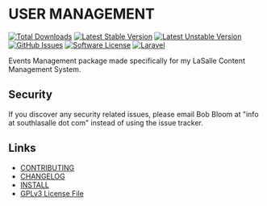 # USER MANAGEMENT

[![Total Downloads](https://img.shields.io/packagist/dt/lasallecms/events.svg?style=flat-square)](https://packagist.org/packages/lasallecms/events)
[![Latest Stable Version](https://poser.pugx.org/lasallecms/events/v/stable.svg)](https://packagist.org/packages/lasallecms/events)
[![Latest Unstable Version](https://poser.pugx.org/lasallecms/events/v/unstable.svg)](https://packagist.org/packages/lasallecms/events)
[![GitHub Issues](https://img.shields.io/github/issues/lasallecms/lasallecms-l5-events-pkg.svg)](https://github.com/lasallecms/lasallecms-l5-events-pkg/issues)
[![Software License](https://img.shields.io/badge/license-GPLv3-brightgreen.svg?style=flat-square)](LICENSE.md)
[![Laravel](https://img.shields.io/badge/Laravel-v5.1-brightgreen.svg?style=flat-square)](http://laravel.com)


Events Management package made specifically for my LaSalle Content Management System. 

## Security

If you discover any security related issues, please email Bob Bloom at "info at southlasalle dot com" instead of using the issue tracker.


## Links

* [CONTRIBUTING](CONTRIBUTING.md)
* [CHANGELOG](CHANGELOG.md)
* [INSTALL](INSTALL.md)
* [GPLv3 License File](LICENSE.md)



